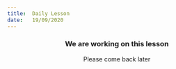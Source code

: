 ```yaml
---
title:  Daily Lesson
date:   19/09/2020
---
```


### <center>We are working on this lesson</center>
<center>Please come back later</center>